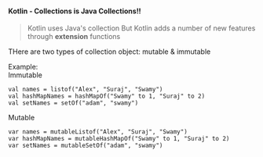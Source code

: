 #### Kotlin - Collections is Java Collections!!

> Kotlin uses Java's collection
> But Kotlin adds a number of new features through __extension__ functions

THere are two types of collection object: mutable & immutable

Example: <br>
Immutable

```
val names = listof("Alex", "Suraj", "Swamy")
val hashMapNames = hashMapOf("Swamy" to 1, "Suraj" to 2) 
val setNames = setOf("adam", "swamy") 
```

Mutable

```
var names = mutableListof("Alex", "Suraj", "Swamy")
var hashMapNames = mutableHashMapOf("Swamy" to 1, "Suraj" to 2) 
var setNames = mutableSetOf("adam", "swamy") 
```

